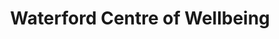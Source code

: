 ---
title: "Waterford Centre of Wellbeing"
url: /waterford/waterford-centre-of-wellbeing/
shop: Bioladen
---